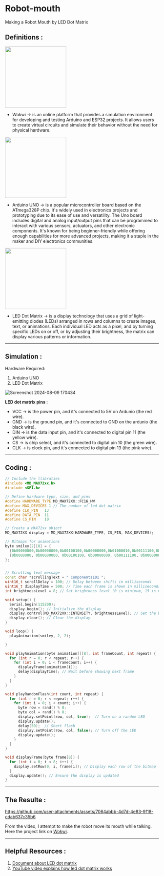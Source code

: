 # Robot-mouth
Making a Robot Mouth by LED Dot Matrix 

## Definitions :
<img src="https://www.crowdsupply.com/img/76e8/wokwi-logo_png_organization-profile.png" width="200" />

- Wokwi -> is an online platform that provides a simulation environment for developing and testing Arduino and ESP32 projects. It allows users to create virtual circuits and simulate their behavior without the need for physical hardware.

<img src="https://content.instructables.com/FWL/9DXP/ITW2CVXM/FWL9DXPITW2CVXM.png?auto=webp&fit=bounds&frame=1auto=webp&frame=1&height=300" width="200" />

- Arduino UNO -> is a popular microcontroller board based on the ATmega328P chip. It's widely used in electronics projects and prototyping due to its ease of use and versatility. The Uno board includes digital and analog input/output pins that can be programmed to interact with various sensors, actuators, and other electronic components. It's known for being beginner-friendly while offering enough capabilities for more advanced projects, making it a staple in the maker and DIY electronics communities.
<img src="https://th.bing.com/th/id/R.9ef5d0f4c6fc5e2d4ba21f9ff9872dd0?rik=ftCp7ns%2fCXJfDg&pid=ImgRaw&r=0" width="200"/>

- LED Dot Matrix -> is a display technology that uses a grid of light-emitting diodes (LEDs) arranged in rows and columns to create images, text, or animations. Each individual LED acts as a pixel, and by turning specific LEDs on or off, or by adjusting their brightness, the matrix can display various patterns or information.
----------
  
## Simulation :
Hardware Required:
1. Arduino UNO
2. LED Dot Matrix
   
![Screenshot 2024-08-09 170434](https://github.com/user-attachments/assets/2a64ddd7-cc5c-4c14-adbb-67ab86b1bf04)

**LED dot matrix pins :**

- VCC -> is the power pin, and it's connected to 5V on Ardunio (the red wire).
- GND -> is the ground pin, and it's connected to GND on the ardunio (the black wire).
- DIN -> is the data input pin, and it's connected to digital pin 11 (the yellow wire).
- CS -> is chip select, and it's connected to digital pin 10 (the green wire).
- CLK -> is clock pin, and it's connected to digital pin 13 (the pink wire).
   

------------
## Coding :
``` C++
// Include the llibraties
#include <MD_MAX72xx.h>
#include <SPI.h>

// Define hardware type, size, and pins
#define HARDWARE_TYPE MD_MAX72XX::FC16_HW
#define MAX_DEVICES 1 // The number of led dot matrix 
#define CLK_PIN   13
#define DATA_PIN  11
#define CS_PIN    10

// Create a MAX72xx object
MD_MAX72XX display = MD_MAX72XX(HARDWARE_TYPE, CS_PIN, MAX_DEVICES);

// Bitmaps for animations
byte smiley[2][8] = {
  {0b00000000,0b00000000,0b00100100,0b00000000,0b01000010,0b00111100,0b00000000,0b00000000},
  {0b0000000, 0b00000000, 0b00100100, 0b00000000, 0b00111100, 0b00000000, 0b00000000, 0b00000000}
};


// Scrolling text message
const char *scrollingText = " Components101 ";
uint16_t scrollDelay = 100; // Delay between shifts in milliseconds
uint16_t displayTime = 500; // Time each frame is shown in milliseconds
int brightnessLevel = 8; // Set brightness level (0 is minimum, 15 is maximum)

void setup() {
  Serial.begin(115200);
  display.begin(); // Initialize the display
  display.control(MD_MAX72XX::INTENSITY, brightnessLevel); // Set the brightness level
  display.clear(); // Clear the display
}

void loop() {
  playAnimation(smiley, 2, 2);

}

void playAnimation(byte animation[][8], int frameCount, int repeat) {
  for (int r = 0; r < repeat; r++) {
    for (int i = 0; i < frameCount; i++) {
      displayFrame(animation[i]);
      delay(displayTime); // Wait before showing next frame
    }
  }
}

void playRandomFlash(int count, int repeat) {
  for (int r = 0; r < repeat; r++) {
    for (int i = 0; i < count; i++) {
      byte row = rand() % 8;
      byte col = rand() % 8;
      display.setPoint(row, col, true);  // Turn on a random LED
      display.update();
      delay(50);  // Short flash
      display.setPoint(row, col, false); // Turn off the LED
      display.update();
    }
  }
}

void displayFrame(byte frame[8]) {
  for (int i = 0; i < 8; i++) {
    display.setRow(0, i, frame[i]); // Display each row of the bitmap
  }
  display.update(); // Ensure the display is updated
}

```

---------------------------------
## The Resulte :


https://github.com/user-attachments/assets/7064abbb-4d7d-4e83-9f18-cdab637c35b6

From the video, I attempt to make the robot move its mouth while talking. Here the project link on [Wokwi](https://wokwi.com/projects/405675697097801729).

------------------

## Helpful Resources :
1. [Document about LED dot matrix](https://lastminuteengineers.com/max7219-dot-matrix-arduino-tutorial/)
2. [YouTube video explains how led dot matrix works](https://youtu.be/pHw3AokxRXM?si=cn4a4Ch2YJvymox-)

